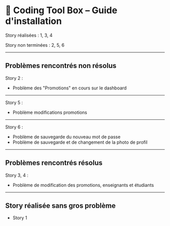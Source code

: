 # 🚀 Coding Tool Box – Guide d'installation

Story réalisées : 1, 3, 4

Story non terminées : 2, 5, 6

---

## Problèmes rencontrés non résolus

Story 2 :

- Problème des "Promotions" en cours sur le dashboard

---

Story 5 :

- Problème modifications promotions

---

Story 6 :

- Problème de sauvegarde du nouveau mot de passe
- Problème de sauvegarde et de changement de la photo de profil

---

## Problèmes rencontrés résolus

Story 3, 4 :

- Problème de modification des promotions, enseignants et étudiants

---

## Story réalisée sans gros problème 

- Story 1

